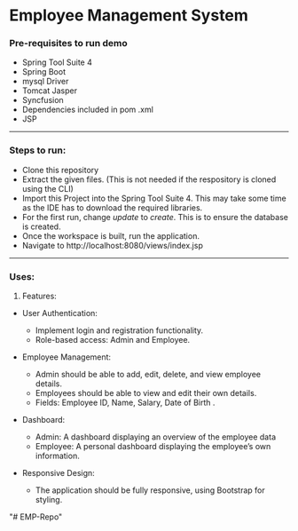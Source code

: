 
# Employee Management System

### Pre-requisites to run demo

- Spring Tool Suite 4
- Spring Boot
- mysql Driver
- Tomcat Jasper 
- Syncfusion 
- Dependencies included in pom .xml
- JSP

--------------------------------------------------------------------------------

### Steps to run:

   - Clone this repository
   - Extract the given files. (This is not needed if the respository is cloned using the CLI)
   - Import this Project into the Spring Tool Suite 4. This may take some time as the IDE has to download the required libraries.
   - For the first run, change <i>update</i> to <i>create</i>. This is to ensure the database is created.
   - Once the workspace is built, run the application.
   - Navigate to http://localhost:8080/views/index.jsp

--------------------------------------------------------------------------------
### Uses:


   1. Features:
   - User Authentication:
     - Implement login and registration functionality.
     - Role-based access: Admin and Employee.
   
   - Employee Management:
     - Admin should be able to add, edit, delete, and view employee details.
     - Employees should be able to view and edit their own details.
     - Fields: Employee ID, Name, Salary,  Date of Birth .
   
   - Dashboard:
     - Admin: A dashboard displaying an overview of the employee data
     - Employee: A personal dashboard displaying the employee’s own information.
 
   - Responsive Design:
     - The application should be fully responsive, using Bootstrap for styling.

"# EMP-Repo" 
